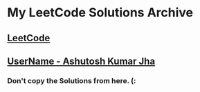 # My LeetCode Solutions Archive

## [LeetCode](https://leetcode.com)
## [UserName - Ashutosh Kumar Jha](https://leetcode.com/amphoteric629/)

### Don't copy the Solutions from here. (: